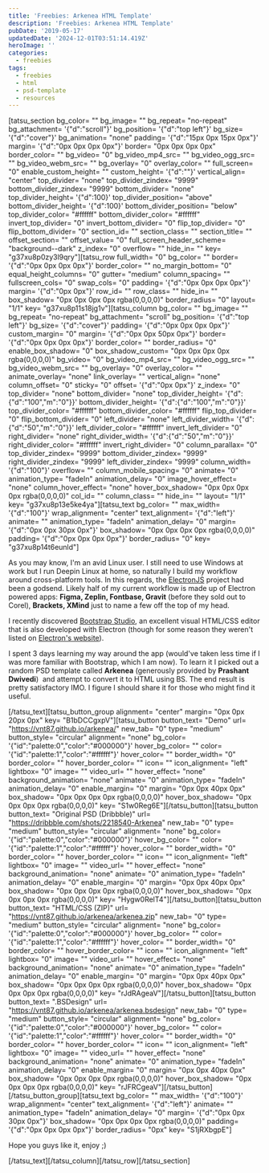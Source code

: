 ```yaml
---
title: 'Freebies: Arkenea HTML Template'
description: 'Freebies: Arkenea HTML Template'
pubDate: '2019-05-17'
updatedDate: '2024-12-01T03:51:14.419Z'
heroImage: ''
categories:
  - freebies
tags:
  - freebies
  - html
  - psd-template
  - resources
---
```


\[tatsu\_section bg\_color= "" bg\_image= "" bg\_repeat= "no-repeat" bg\_attachment= '{"d":"scroll"}' bg\_position= '{"d":"top left"}' bg\_size= '{"d":"cover"}' bg\_animation= "none" padding= '{"d":"15px 0px 15px 0px"}' margin= '{"d":"0px 0px 0px 0px"}' border= "0px 0px 0px 0px" border\_color= "" bg\_video= "0" bg\_video\_mp4\_src= "" bg\_video\_ogg\_src= "" bg\_video\_webm\_src= "" bg\_overlay= "0" overlay\_color= "" full\_screen= "0" enable\_custom\_height= "" custom\_height= '{"d":""}' vertical\_align= "center" top\_divider= "none" top\_divider\_zindex= "9999" bottom\_divider\_zindex= "9999" bottom\_divider= "none" top\_divider\_height= '{"d":100}' top\_divider\_position= "above" bottom\_divider\_height= '{"d":100}' bottom\_divider\_position= "below" top\_divider\_color= "#ffffff" bottom\_divider\_color= "#ffffff" invert\_top\_divider= "0" invert\_bottom\_divider= "0" flip\_top\_divider= "0" flip\_bottom\_divider= "0" section\_id= "" section\_class= "" section\_title= "" offset\_section= "" offset\_value= "0" full\_screen\_header\_scheme= "background--dark" z\_index= "0" overflow= "" hide\_in= "" key= "g37xu8p0zy3l9qry"\]\[tatsu\_row full\_width= "0" bg\_color= "" border= '{"d":"0px 0px 0px 0px"}' border\_color= "" no\_margin\_bottom= "0" equal\_height\_columns= "0" gutter= "medium" column\_spacing= "" fullscreen\_cols= "0" swap\_cols= "0" padding= '{"d":"0px 0px 0px 0px"}' margin= '{"d":"0px 0px"}' row\_id= "" row\_class= "" hide\_in= "" box\_shadow= "0px 0px 0px 0px rgba(0,0,0,0)" border\_radius= "0" layout= "1/1" key= "g37xu8p11s18jg1v"\]\[tatsu\_column bg\_color= "" bg\_image= "" bg\_repeat= "no-repeat" bg\_attachment= "scroll" bg\_position= '{"d":"top left"}' bg\_size= '{"d":"cover"}' padding= '{"d":"0px 0px 0px 0px"}' custom\_margin= "0" margin= '{"d":"0px 0px 50px 0px"}' border= '{"d":"0px 0px 0px 0px"}' border\_color= "" border\_radius= "0" enable\_box\_shadow= "0" box\_shadow\_custom= "0px 0px 0px 0px rgba(0,0,0,0)" bg\_video= "0" bg\_video\_mp4\_src= "" bg\_video\_ogg\_src= "" bg\_video\_webm\_src= "" bg\_overlay= "0" overlay\_color= "" animate\_overlay= "none" link\_overlay= "" vertical\_align= "none" column\_offset= "0" sticky= "0" offset= '{"d":"0px 0px"}' z\_index= "0" top\_divider= "none" bottom\_divider= "none" top\_divider\_height= '{"d":{"d":"100","m":"0"}}' bottom\_divider\_height= '{"d":{"d":"100","m":"0"}}' top\_divider\_color= "#ffffff" bottom\_divider\_color= "#ffffff" flip\_top\_divider= "0" flip\_bottom\_divider= "0" left\_divider= "none" left\_divider\_width= '{"d":{"d":"50","m":"0"}}' left\_divider\_color= "#ffffff" invert\_left\_divider= "0" right\_divider= "none" right\_divider\_width= '{"d":{"d":"50","m":"0"}}' right\_divider\_color= "#ffffff" invert\_right\_divider= "0" column\_parallax= "0" top\_divider\_zindex= "9999" bottom\_divider\_zindex= "9999" right\_divider\_zindex= "9999" left\_divider\_zindex= "9999" column\_width= '{"d":"100"}' overflow= "" column\_mobile\_spacing= "0" animate= "0" animation\_type= "fadeIn" animation\_delay= "0" image\_hover\_effect= "none" column\_hover\_effect= "none" hover\_box\_shadow= "0px 0px 0px 0px rgba(0,0,0,0)" col\_id= "" column\_class= "" hide\_in= "" layout= "1/1" key= "g37xu8p13e5ke4ya"\]\[tatsu\_text bg\_color= "" max\_width= '{"d":"100"}' wrap\_alignment= "center" text\_alignment= '{"d":"left"}' animate= "" animation\_type= "fadeIn" animation\_delay= "0" margin= '{"d":"0px 0px 30px 0px"}' box\_shadow= "0px 0px 0px 0px rgba(0,0,0,0)" padding= '{"d":"0px 0px 0px 0px"}' border\_radius= "0" key= "g37xu8p14t6eunld"\]

As you may know, I'm an avid Linux user. I still need to use Windows at work but I run Deepin Linux at home, so naturally I build my workflow around cross-platform tools. In this regards, the [ElectronJS](https://electronjs.org) project had been a godsend. Likely half of my current workflow is made up of Electron powered apps: **Figma, Zeplin, Fontbase, Gravit** (before they sold out to Corel), **Brackets, XMind** just to name a few off the top of my head.

I recently discovered [Bootstrap Studio](https://bootstrapstudio.io), an excellent visual HTML/CSS editor that is also developed with Electron (though for some reason they weren't listed on [Electron's website](https://electronjs.org)).

I spent 3 days learning my way around the app (would've taken less time if I was more familiar with Bootstrap, which I am now). To learn it I picked out a random PSD template called **Arkenea** (generously provided by **Prashant Dwivedi**)  and attempt to convert it to HTML using BS. The end result is pretty satisfactory IMO. I figure I should share it for those who might find it useful.

\[/tatsu\_text\]\[tatsu\_button\_group alignment= "center" margin= "0px 0px 20px 0px" key= "B1bDCCgxpV"\]\[tatsu\_button button\_text= "Demo" url= "https://vnt87.github.io/arkenea/" new\_tab= "0" type= "medium" button\_style= "circular" alignment= "none" bg\_color= '{"id":"palette:0","color":"#000000"}' hover\_bg\_color= "" color= '{"id":"palette:1","color":"#ffffff"}' hover\_color= "" border\_width= "0" border\_color= "" hover\_border\_color= "" icon= "" icon\_alignment= "left" lightbox= "0" image= "" video\_url= "" hover\_effect= "none" background\_animation= "none" animate= "0" animation\_type= "fadeIn" animation\_delay= "0" enable\_margin= "0" margin= "0px 0px 40px 0px" box\_shadow= "0px 0px 0px 0px rgba(0,0,0,0)" hover\_box\_shadow= "0px 0px 0px 0px rgba(0,0,0,0)" key= "S1w0Reg6E"\]\[/tatsu\_button\]\[tatsu\_button button\_text= "Original PSD (Dribbble)" url= "https://dribbble.com/shots/2218540-Arkenea" new\_tab= "0" type= "medium" button\_style= "circular" alignment= "none" bg\_color= '{"id":"palette:0","color":"#000000"}' hover\_bg\_color= "" color= '{"id":"palette:1","color":"#ffffff"}' hover\_color= "" border\_width= "0" border\_color= "" hover\_border\_color= "" icon= "" icon\_alignment= "left" lightbox= "0" image= "" video\_url= "" hover\_effect= "none" background\_animation= "none" animate= "0" animation\_type= "fadeIn" animation\_delay= "0" enable\_margin= "0" margin= "0px 0px 40px 0px" box\_shadow= "0px 0px 0px 0px rgba(0,0,0,0)" hover\_box\_shadow= "0px 0px 0px 0px rgba(0,0,0,0)" key= "Hygw0RelT4"\]\[/tatsu\_button\]\[tatsu\_button button\_text= "HTML/CSS (ZIP)" url= "https://vnt87.github.io/arkenea/arkenea.zip" new\_tab= "0" type= "medium" button\_style= "circular" alignment= "none" bg\_color= '{"id":"palette:0","color":"#000000"}' hover\_bg\_color= "" color= '{"id":"palette:1","color":"#ffffff"}' hover\_color= "" border\_width= "0" border\_color= "" hover\_border\_color= "" icon= "" icon\_alignment= "left" lightbox= "0" image= "" video\_url= "" hover\_effect= "none" background\_animation= "none" animate= "0" animation\_type= "fadeIn" animation\_delay= "0" enable\_margin= "0" margin= "0px 0px 40px 0px" box\_shadow= "0px 0px 0px 0px rgba(0,0,0,0)" hover\_box\_shadow= "0px 0px 0px 0px rgba(0,0,0,0)" key= "rJdRAgeaV"\]\[/tatsu\_button\]\[tatsu\_button button\_text= ".BSDesign" url= "https://vnt87.github.io/arkenea/arkenea.bsdesign" new\_tab= "0" type= "medium" button\_style= "circular" alignment= "none" bg\_color= '{"id":"palette:0","color":"#000000"}' hover\_bg\_color= "" color= '{"id":"palette:1","color":"#ffffff"}' hover\_color= "" border\_width= "0" border\_color= "" hover\_border\_color= "" icon= "" icon\_alignment= "left" lightbox= "0" image= "" video\_url= "" hover\_effect= "none" background\_animation= "none" animate= "0" animation\_type= "fadeIn" animation\_delay= "0" enable\_margin= "0" margin= "0px 0px 40px 0px" box\_shadow= "0px 0px 0px 0px rgba(0,0,0,0)" hover\_box\_shadow= "0px 0px 0px 0px rgba(0,0,0,0)" key= "rJFRCgeaV"\]\[/tatsu\_button\]\[/tatsu\_button\_group\]\[tatsu\_text bg\_color= "" max\_width= '{"d":"100"}' wrap\_alignment= "center" text\_alignment= '{"d":"left"}' animate= "" animation\_type= "fadeIn" animation\_delay= "0" margin= '{"d":"0px 0px 30px 0px"}' box\_shadow= "0px 0px 0px 0px rgba(0,0,0,0)" padding= '{"d":"0px 0px 0px 0px"}' border\_radius= "0px" key= "S1jRXbgpE"\]

Hope you guys like it, enjoy ;)

\[/tatsu\_text\]\[/tatsu\_column\]\[/tatsu\_row\]\[/tatsu\_section\]
